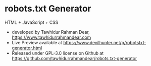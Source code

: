 # robots.txt Generator <br>
HTML + JavaScript + CSS <br>
* developed by Tawhidur Rahman Dear, https://www.tawhidurrahmandear.com <br>
* Live Preview available at https://www.devilhunter.net/p/robotstxt-generator.html <br>
* Released under GPL-3.0 license on Github at https://github.com/tawhidurrahmandear/robots.txt-generator 
